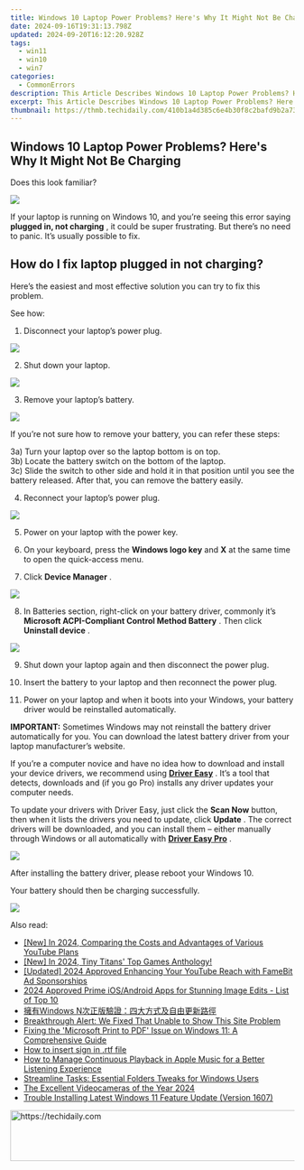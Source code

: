 ```yaml
---
title: Windows 10 Laptop Power Problems? Here's Why It Might Not Be Charging
date: 2024-09-16T19:31:13.798Z
updated: 2024-09-20T16:12:20.928Z
tags:
  - win11
  - win10
  - win7
categories:
  - CommonErrors
description: This Article Describes Windows 10 Laptop Power Problems? Here's Why It Might Not Be Charging
excerpt: This Article Describes Windows 10 Laptop Power Problems? Here's Why It Might Not Be Charging
thumbnail: https://thmb.techidaily.com/410b1a4d385c6e4b30f8c2bafd9b2a73f332bf6953f02a101819f0b8ffe4d954.jpg
---
```


## Windows 10 Laptop Power Problems? Here's Why It Might Not Be Charging

Does this look familiar?

![](https://images.drivereasy.com/wp-content/uploads/2017/09/img_59b0b0e8e1e02.jpg)

 If your laptop is running on Windows 10, and you’re seeing this error saying **plugged in, not charging** , it could be super frustrating. But there’s no need to panic. It’s usually possible to fix.

## How do I fix laptop plugged in not charging?

 Here’s the easiest and most effective solution you can try to fix this problem.

See how:

1) Disconnect your laptop’s power plug.

![](https://images.drivereasy.com/wp-content/uploads/2017/04/2-5.jpg)

2) Shut down your laptop.

![](https://images.drivereasy.com/wp-content/uploads/2017/04/3-4.jpg)

 3) Remove your laptop’s battery.

![](https://images.drivereasy.com/wp-content/uploads/2017/04/4-8.jpg)

 If you’re not sure how to remove your battery, you can refer these steps:

 3a) Turn your laptop over so the laptop bottom is on top.  
 3b) Locate the battery switch on the bottom of the laptop.  
 3c) Slide the switch to other side and hold it in that position until you see the battery released. After that, you can remove the battery easily.

 4) Reconnect your laptop’s power plug.

![](https://images.drivereasy.com/wp-content/uploads/2017/04/5-3.jpg)

 5) Power on your laptop with the power key.

 6) On your keyboard, press the   **Windows logo key**
 and **X**  at the same time to open the quick-access menu.

 7) Click **Device Manager** .

![](https://images.drivereasy.com/wp-content/uploads/2017/09/img_59b0b563d83ac.png)

 8) In Batteries section, right-click on your battery driver, commonly it’s **Microsoft ACPI-Compliant Control Method Battery** . Then click **Uninstall device** .

![](https://images.drivereasy.com/wp-content/uploads/2017/09/img_59b0c0aeac69f.png)

 9) Shut down your laptop again and then disconnect the power plug.  

 10) Insert the battery to your laptop and then reconnect the power plug.

 11) Power on your laptop and when it boots into your Windows, your battery driver would be reinstalled automatically.

**IMPORTANT:**  Sometimes Windows may not reinstall the battery driver automatically for you. You can download the latest battery driver from your laptop manufacturer’s website.

 If you’re a computer novice and have no idea how to download and install your device drivers, we recommend using [**Driver Easy**](https://tools.techidaily.com/drivereasy/download/) . It’s a tool that detects, downloads and (if you go Pro) installs any driver updates your computer needs.

 To update your drivers with Driver Easy, just click the **Scan Now**   button, then when it lists the drivers you need to update, click **Update** . The correct drivers will be downloaded, and you can install them – either manually through Windows or all automatically with [**Driver Easy Pro**](https://tools.techidaily.com/drivereasy/download/) .

![](https://images.drivereasy.com/wp-content/uploads/2017/09/img_59b0c4376519a.jpg)

After installing the battery driver, please reboot your Windows 10.

Your battery should then be charging successfully.

![](https://images.drivereasy.com/wp-content/uploads/2017/04/7-5.jpg)

<ins class="adsbygoogle"
     style="display:block"
     data-ad-format="autorelaxed"
     data-ad-client="ca-pub-7571918770474297"
     data-ad-slot="1223367746"></ins>

<ins class="adsbygoogle"
     style="display:block"
     data-ad-client="ca-pub-7571918770474297"
     data-ad-slot="8358498916"
     data-ad-format="auto"
     data-full-width-responsive="true"></ins>

<span class="atpl-alsoreadstyle">Also read:</span>
<div><ul>
<li><a href="https://facebook-record-videos.techidaily.com/new-in-2024-comparing-the-costs-and-advantages-of-various-youtube-plans/"><u>[New] In 2024, Comparing the Costs and Advantages of Various YouTube Plans</u></a></li>
<li><a href="https://screen-capture.techidaily.com/1716069306329-new-in-2024-tiny-titans-top-games-anthology/"><u>[New] In 2024, Tiny Titans' Top Games Anthology!</u></a></li>
<li><a href="https://youtube-data.techidaily.com/ed-2024-approved-enhancing-your-youtube-reach-with-famebit-ad-sponsorships/"><u>[Updated] 2024 Approved Enhancing Your YouTube Reach with FameBit Ad Sponsorships</u></a></li>
<li><a href="https://fox-info.techidaily.com/2024-approved-prime-iosandroid-apps-for-stunning-image-edits-list-of-top-10/"><u>2024 Approved Prime iOS/Android Apps for Stunning Image Edits - List of Top 10</u></a></li>
<li><a href="https://some-guidance.techidaily.com/windows-n/"><u>擁有Windows N次正版驗證：四大方式及自由更新路徑</u></a></li>
<li><a href="https://common-error.techidaily.com/breakthrough-alert-we-fixed-that-unable-to-show-this-site-problem/"><u>Breakthrough Alert: We Fixed That Unable to Show This Site Problem</u></a></li>
<li><a href="https://common-error.techidaily.com/fixing-the-microsoft-print-to-pdf-issue-on-windows-11-a-comprehensive-guide/"><u>Fixing the 'Microsoft Print to PDF' Issue on Windows 11: A Comprehensive Guide</u></a></li>
<li><a href="https://blog-min.techidaily.com/how-to-insert-sign-in-rtf-file-by-ldigisigner-sign-a-word-sign-a-word/"><u>How to insert sign in .rtf file</u></a></li>
<li><a href="https://techtrends.techidaily.com/how-to-manage-continuous-playback-in-apple-music-for-a-better-listening-experience/"><u>How to Manage Continuous Playback in Apple Music for a Better Listening Experience</u></a></li>
<li><a href="https://windows11.techidaily.com/streamline-tasks-essential-folders-tweaks-for-windows-users/"><u>Streamline Tasks: Essential Folders Tweaks for Windows Users</u></a></li>
<li><a href="https://extra-resources.techidaily.com/the-excellent-videocameras-of-the-year-2024/"><u>The Excellent Videocameras of the Year 2024</u></a></li>
<li><a href="https://common-error.techidaily.com/trouble-installing-latest-windows-11-feature-update-version-1607/"><u>Trouble Installing Latest Windows 11 Feature Update (Version 1607)</u></a></li>
</ul></div>

<!-- affiliate ads begin -->
<a href="https://appsumo.8odi.net/c/5597632/2043855/7443" target="_top" id="2043855">
  <img src="//a.impactradius-go.com/display-ad/7443-2043855" border="0" alt="https://techidaily.com" width="728" height="90"/>
</a>
<img height="0" width="0" src="https://appsumo.8odi.net/i/5597632/2043855/7443" style="position:absolute;visibility:hidden;" border="0" />
<!-- affiliate ads end -->

